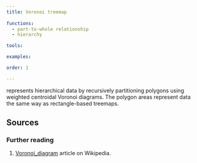 ```yaml
---
title: Voronoi treemap
  
functions:
  - part-to-whole relationship
  - hierarchy

tools:

examples:

order: 1

---
```


represents hierarchical data by recursively partitioning polygons using weighted centroidal Voronoi diagrams. The polygon areas represent data the same way as rectangle-based treemaps.

## Sources

### Further reading
1. [Voronoi_diagram](https://en.wikipedia.org/wiki/Voronoi_diagram) article on Wikipedia.

<!--more-->

<!-- TODO: Maybe add that voronoi treemap could be 'packed' into different shapes square/rect, circle/ellipse, triangle, pentagon, etc. -->
